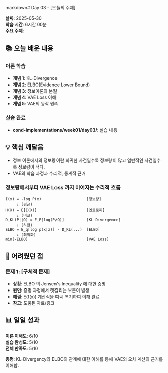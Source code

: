 markdown# Day 03 - [오늘의 주제]

**날짜**: 2025-05-30  
**학습 시간**: 6시간 00분  
**주요 주제**:


## 📚 오늘 배운 내용

### 이론 학습
- **개념 1**: KL-Divergence
- **개념 2**: ELBO(Evidence Lower Bound)
- **개념 3**: 정보이론의 본질
- **개념 4**: VAE Loss 이해
- **개념 5**: VAE의 동작 원리


### 실습 완료
- **cond-implementations/week01/day03/**: 실습 내용


## 💡 핵심 깨달음

- 정보 이론에서의 정보량이란 희귀한 사건일수록 정보량이 많고 일반적인 사건일수록 정보량이 적다.
- VAE의 학습 과정과 수리적, 통계적 근거

### 정보량에서부터 VAE Loss 까지 이어지는 수리적 흐름 

```
I(x) = -log P(x)                    [정보량]
     ↓ (평균)
H(X) = E[I(X)]                      [엔트로피]
     ↓ (비교)  
D_KL(P||Q) = E_P[log(P/Q)]          [KL Divergence]
     ↓ (하한)
ELBO = E_q[log p(x|z)] - D_KL(...)  [ELBO]
     ↓ (최적화)
min(-ELBO)                          [VAE Loss]
```

## 🤔 어려웠던 점

### 문제 1: [구체적 문제]
- **상황**: ELBO 의 Jensen's Inequality 에 대한 증명
- **원인**: 증명 과정에서 헷갈리는 부분이 발생
- **해결**: E(f(x)) 계산식을 다시 복기하여 이해 완료
- **참고**: 도움된 자료/링크


## 📊 일일 성과

**이론 이해도**: 6/10  
**실습 완성도**: 5/10  
**전체 만족도**: 5/10  

**총평**: KL-Divergency와 ELBO의 관계에 대한 이해를 통해 VAE의 오차 계산의 근거를 이해함.